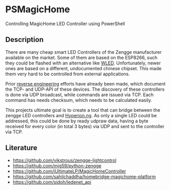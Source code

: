 # PSMagicHome
Controlling MagicHome LED Controller using PowerShell

## Description
There are many cheap smart LED Controllers of the Zengge manufacturer available on the market.
Some of them are based on the ESP8266, such they could be flashed with an alternative like [WLED](https://github.com/Aircoookie/WLED/).
Unfortunately, newer ones are based on a different, undocumented chinese chipset.
This made them very hard to be controlled from external applications.

Prior [reverse engineering](https://github.com/iUltimateLP/MagicHomeController/blob/master/REVERSE_ENGINEERING.md) efforts have already been made, which document the TCP- and
UDP-API of these devices. The discovery of these controllers is done via UDP broadcast, while
commands are issued via TCP. Each command has needs checksum, which needs to be calculated easily.

This projects ultimate goal is to create a tool that can bridge between the zengge LED controllers 
and [Hyperion.ng](https://github.com/hyperion-project/hyperion.ng). As only a single LED could be addressed,
this could be done by ready udpraw data, having a byte received for every color (in total 3 bytes) via UDP and
sent to the controller via TCP.

## Literature
- https://github.com/vikstrous/zengge-lightcontrol
- https://github.com/mjg59/python-zengge
- https://github.com/iUltimateLP/MagicHomeController
- https://github.com/sahilchaddha/homebridge-magichome-platform
- https://github.com/sidoh/ledenet_api
